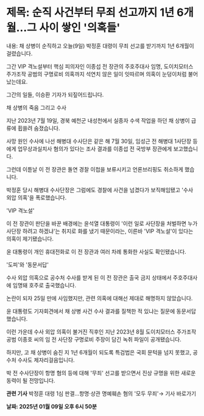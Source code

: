 # **제목: 순직 사건부터 무죄 선고까지 1년 6개월…그 사이 쌓인 '의혹들'**

  내용: 채 상병이 순직하고 오늘(9일) 박정훈 대령이 무죄 선고를 받기까지 1년 6개월이 걸렸습니다. 

그간 VIP 격노설부터 핵심 피의자인 이종섭 전 장관의 주호주대사 임명, 도이치모터스 주가조작 공범의 구명로비 의혹까지 석연치 않은 일이 잇따르며 의혹이 눈덩이처럼 불어났는데요. 

그간의 일들, 이승환 기자가 되짚어드립니다. 

채 상병의 죽음 그리고 수사 

지난 2023년 7월 19일, 경북 예천군 내성천에서 실종자 수색 작업을 하던 채 상병이 급류에 휩쓸려 숨졌습니다. 

사망 원인 수사에 나선 해병대 수사단은 같은 해 7월 30일, 임성근 전 해병대 1사단장 등에게 업무상과실치사 혐의가 있다는 조사 결과를 이종섭 전 국방부 장관에게 보고했습니다. 

그런데 이튿날 이 전 장관은 돌연 경찰 이첩을 보류시키고 언론브리핑도 취소하게 했습니다. 

박정훈 당시 해병대 수사단장은 그럼에도 경찰에 사건을 넘겼다가 보직해임됐고 '수사 외압 의혹'을 폭로했습니다. 

'VIP 격노설' 

이 전 장관이 판단을 바꾼 배경에는 윤석열 대통령이 '이런 일로 사단장을 처벌하면 누가 사단장 하려고 하겠냐'는 취지로 화를 냈기 때문이라는, 이른바 'VIP 격노설'이 있다는 의혹이 제기됐습니다. 

윤 대통령이 개인 휴대전화로 이 전 장관과 여러 차례 통화한 사실도 확인됐습니다. 

'도피'와 '동문서답' 

수사 외압 의혹으로 공수처 수사를 받게 된 이 전 장관은 출국 금지 상태에서 주호주대사에 임명돼 호주로 출국했습니다. 

논란이 되자 25일 만에 사임했지만, 관련 의혹에 대해선 제대로 해명하지 않았습니다. 

윤 대통령도 기자회견에서 채 상병 사건 수사 결과를 질책한 적 있냐는 질문에 동문서답했습니다. 

이런 가운데 수사 외압 의혹이 불거진 직후인 지난 2023년 8월 도이치모터스 주가조작 공범 이종호 씨의 임 전 사단장 구명로비 주장이 담긴 녹취 파일이 공개됐습니다. 

하지만, 고 채 상병이 숨진 지 1년 6개월이 되도록 특검법은 국회 문턱을 넘지 못했고, 공수처 수사도 제자리걸음입니다. 

박 전 수사단장이 항명 혐의 등에 대해 '무죄' 선고를 받으면서 진상 규명을 위한 새로운 동력이 될 전망입니다. 

**관련 기사**
박정훈 대령 1심 판결…항명·상관 명예훼손 혐의 '모두 무죄'→ 기사 바로가기

  **날짜: 2025년 01월 09일 오후 6시 50분**